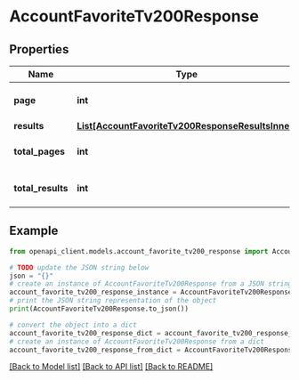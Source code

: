 # AccountFavoriteTv200Response


## Properties

Name | Type | Description | Notes
------------ | ------------- | ------------- | -------------
**page** | **int** |  | [optional] [default to 0]
**results** | [**List[AccountFavoriteTv200ResponseResultsInner]**](AccountFavoriteTv200ResponseResultsInner.md) |  | [optional] 
**total_pages** | **int** |  | [optional] [default to 0]
**total_results** | **int** |  | [optional] [default to 0]

## Example

```python
from openapi_client.models.account_favorite_tv200_response import AccountFavoriteTv200Response

# TODO update the JSON string below
json = "{}"
# create an instance of AccountFavoriteTv200Response from a JSON string
account_favorite_tv200_response_instance = AccountFavoriteTv200Response.from_json(json)
# print the JSON string representation of the object
print(AccountFavoriteTv200Response.to_json())

# convert the object into a dict
account_favorite_tv200_response_dict = account_favorite_tv200_response_instance.to_dict()
# create an instance of AccountFavoriteTv200Response from a dict
account_favorite_tv200_response_from_dict = AccountFavoriteTv200Response.from_dict(account_favorite_tv200_response_dict)
```
[[Back to Model list]](../README.md#documentation-for-models) [[Back to API list]](../README.md#documentation-for-api-endpoints) [[Back to README]](../README.md)


